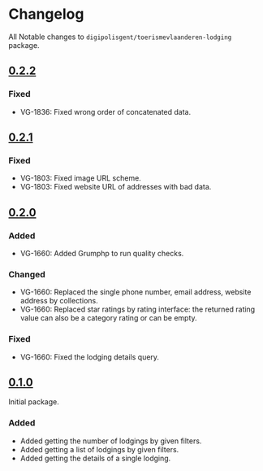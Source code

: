 # Changelog

All Notable changes to `digipolisgent/toerismevlaanderen-lodging` package.

## [0.2.2]

### Fixed

* VG-1836: Fixed wrong order of concatenated data.

## [0.2.1]

### Fixed

* VG-1803: Fixed image URL scheme.
* VG-1803: Fixed website URL of addresses with bad data.

## [0.2.0]

### Added

* VG-1660: Added Grumphp to run quality checks.

### Changed

* VG-1660: Replaced the single phone number, email address, website address by
  collections.
* VG-1660: Replaced star ratings by rating interface: the returned rating value
  can also be a category rating or can be empty.

### Fixed

* VG-1660: Fixed the lodging details query.

## [0.1.0]

Initial package.

### Added

* Added getting the number of lodgings by given filters.
* Added getting a list of lodgings by given filters.
* Added getting the details of a single lodging.

[0.2.2]: https://github.com/digipolisgent/php_package_dg-toerismevlaanderen-lodging/compare/0.2.1...0.2.2
[0.2.1]: https://github.com/digipolisgent/php_package_dg-toerismevlaanderen-lodging/compare/0.2.0...0.2.1
[0.2.0]: https://github.com/digipolisgent/php_package_dg-toerismevlaanderen-lodging/compare/0.1.0...0.2.0
[0.1.0]: https://github.com/digipolisgent/php_package_dg-toerismevlaanderen-lodging/releases/tag/0.1.0
[Unreleased]: https://github.com/digipolisgent/php_package_dg-toerismevlaanderen-lodging/compare/master...develop

